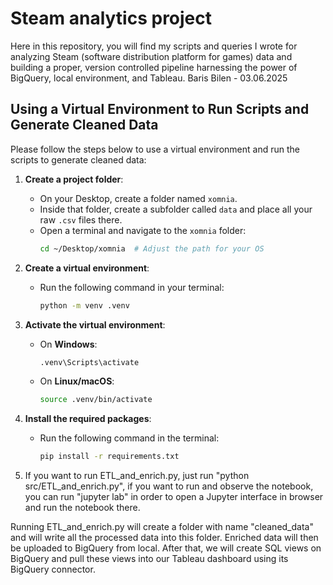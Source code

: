 # Steam analytics project

Here in this repository, you will find my scripts and queries I wrote for analyzing Steam (software distribution platform for games) data and building a proper, version controlled pipeline harnessing the power of BigQuery, local environment, and Tableau.
Baris Bilen - 03.06.2025

## Using a Virtual Environment to Run Scripts and Generate Cleaned Data

Please follow the steps below to use a virtual environment and run the scripts to generate cleaned data:

1. **Create a project folder**:
   - On your Desktop, create a folder named `xomnia`.
   - Inside that folder, create a subfolder called `data` and place all your raw `.csv` files there.
   - Open a terminal and navigate to the `xomnia` folder:
     ```bash
     cd ~/Desktop/xomnia  # Adjust the path for your OS
     ```

2. **Create a virtual environment**:
   - Run the following command in your terminal:
     ```bash
     python -m venv .venv
     ```

3. **Activate the virtual environment**:
   - On **Windows**:
     ```bash
     .venv\Scripts\activate
     ```
   - On **Linux/macOS**:
     ```bash
     source .venv/bin/activate
     ```

4. **Install the required packages**:
   - Run the following command in the terminal:
     ```bash
     pip install -r requirements.txt
     ```

5. If you want to run ETL_and_enrich.py, just run "python src/ETL_and_enrich.py", if you want to run and observe the notebook, you can run "jupyter lab" in order to open a Jupyter interface in browser and run the notebook there.

Running ETL_and_enrich.py will create a folder with name "cleaned_data" and will write all the processed data into this folder. Enriched data will then be uploaded to BigQuery from local. After that, we will create SQL views on BigQuery and pull these views into our Tableau dashboard using its BigQuery connector.

